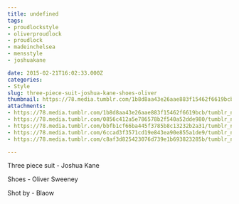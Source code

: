 ```yaml
---
title: undefined
tags:
- proudlockstyle
- oliverproudlock
- proudlock
- madeinchelsea
- mensstyle
- joshuakane

date: 2015-02-21T16:02:33.000Z
categories:
- Style
slug: three-piece-suit-joshua-kane-shoes-oliver
thumbnail: https://78.media.tumblr.com/1b8d8aa43e26aae883f15462f6619bcb/tumblr_nk4pw9aGJB1rhrm24o1_1280.jpg
attachments:
- https://78.media.tumblr.com/1b8d8aa43e26aae883f15462f6619bcb/tumblr_nk4pw9aGJB1rhrm24o1_1280.jpg
- https://78.media.tumblr.com/0856c412a5e786578b2f540a52dde980/tumblr_nk4pw9aGJB1rhrm24o2_1280.jpg
- https://78.media.tumblr.com/bbfb1cf66ba445f3785b8c13232b2a31/tumblr_nk4pw9aGJB1rhrm24o3_1280.jpg
- https://78.media.tumblr.com/6ccad3f3571cd19e843ea90e855a1de9/tumblr_nk4pw9aGJB1rhrm24o4_1280.jpg
- https://78.media.tumblr.com/c8af3d825423076d739e1b693823285b/tumblr_nk4pw9aGJB1rhrm24o5_1280.jpg

---
```


Three piece suit - Joshua Kane 

  Shoes - Oliver Sweeney 

  Shot by - Blaow
